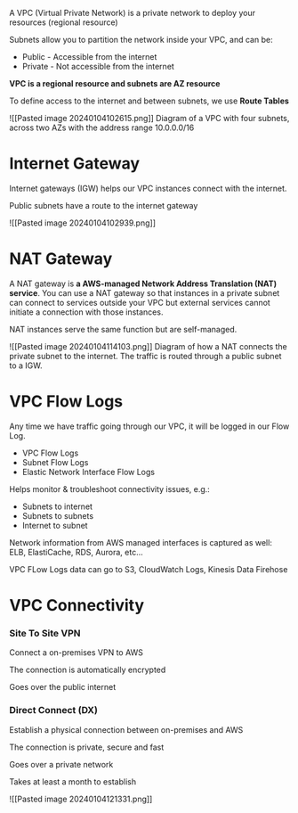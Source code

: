A VPC (Virtual Private Network) is a private network to deploy your resources (regional resource)

Subnets allow you to partition the network inside your VPC, and can be:
- Public - Accessible from the internet
- Private - Not accessible from the internet

**VPC is a regional resource and subnets are AZ resource**

To define access to the internet and between subnets, we use **Route Tables**

![[Pasted image 20240104102615.png]]
Diagram of a VPC with four subnets, across two AZs with the address range 10.0.0.0/16

# Internet Gateway

Internet gateways (IGW) helps our VPC instances connect with the internet.

Public subnets have a route to the internet gateway

![[Pasted image 20240104102939.png]]


# NAT Gateway

A NAT gateway is **a AWS-managed Network Address Translation (NAT) service**. You can use a NAT gateway so that instances in a private subnet can connect to services outside your VPC but external services cannot initiate a connection with those instances.

NAT instances serve the same function but are self-managed. 

![[Pasted image 20240104114103.png]]
Diagram of how a NAT connects the private subnet to the internet. The traffic is routed through a public subnet to a IGW.

# VPC Flow Logs

Any time we have traffic going through our VPC, it will be logged in our Flow Log.

- VPC Flow Logs
- Subnet Flow Logs
- Elastic Network Interface Flow Logs

Helps monitor & troubleshoot connectivity issues, e.g.:
- Subnets to internet
- Subnets to subnets
- Internet to subnet

Network information from AWS managed interfaces is captured as well: ELB, ElastiCache, RDS, Aurora, etc...

VPC FLow Logs data can go to S3, CloudWatch Logs, Kinesis Data Firehose

# VPC Connectivity

### Site To Site VPN

Connect a on-premises VPN to AWS

The connection is automatically encrypted

Goes over the public internet

### Direct Connect (DX)

Establish a physical connection between on-premises and AWS

The connection is private, secure and fast

Goes over a private network

Takes at least a month to establish

![[Pasted image 20240104121331.png]]
